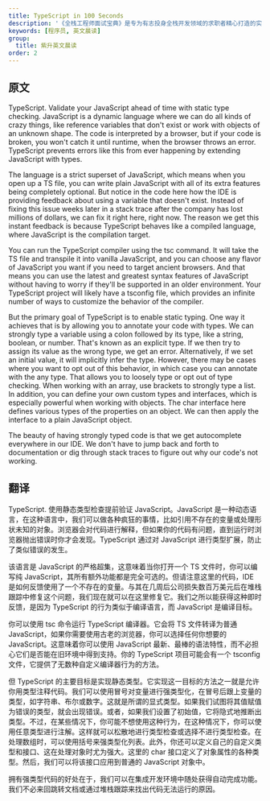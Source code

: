 ```yaml
---
title: TypeScript in 100 Seconds
description: '《全栈工程师面试宝典》是专为有志投身全栈开发领域的求职者精心打造的实用指南。'
keywords: [程序员, 英文晨读]
group:
  title: 紫升英文晨读
order: 2
---
```


## 原文

TypeScript. Validate your JavaScript ahead of time with static type checking. JavaScript is a dynamic language where we can do all kinds of crazy things, like reference variables that don't exist or work with objects of an unknown shape. The code is interpreted by a browser, but if your code is broken, you won't catch it until runtime, when the browser throws an error. TypeScript prevents errors like this from ever happening by extending JavaScript with types.

The language is a strict superset of JavaScript, which means when you open up a TS file, you can write plain JavaScript with all of its extra features being completely optional. But notice in the code here how the IDE is providing feedback about using a variable that doesn't exist. Instead of fixing this issue weeks later in a stack trace after the company has lost millions of dollars, we can fix it right here, right now. The reason we get this instant feedback is because TypeScript behaves like a compiled language, where JavaScript is the compilation target.

You can run the TypeScript compiler using the tsc command. It will take the TS file and transpile it into vanilla JavaScript, and you can choose any flavor of JavaScript you want if you need to target ancient browsers. And that means you can use the latest and greatest syntax features of JavaScript without having to worry if they'll be supported in an older environment. Your TypeScript project will likely have a tsconfig file, which provides an infinite number of ways to customize the behavior of the compiler.

But the primary goal of TypeScript is to enable static typing. One way it achieves that is by allowing you to annotate your code with types. We can strongly type a variable using a colon followed by its type, like a string, boolean, or number. That's known as an explicit type. If we then try to assign its value as the wrong type, we get an error. Alternatively, if we set an initial value, it will implicitly infer the type. However, there may be cases where you want to opt out of this behavior, in which case you can annotate with the any type. That allows you to loosely type or opt out of type checking. When working with an array, use brackets to strongly type a list. In addition, you can define your own custom types and interfaces,
which is especially powerful when working with objects. The char interface here defines various types of the properties on an object.
We can then apply the interface to a plain JavaScript object.

The beauty of having strongly typed code is that we get autocomplete everywhere in our IDE. We don't have to jump back and forth to documentation or dig through stack traces to figure out why our code's not working.

## 翻译

TypeScript. 使用静态类型检查提前验证 JavaScript。JavaScript 是一种动态语言，在这种语言中，我们可以做各种疯狂的事情，比如引用不存在的变量或处理形状未知的对象。浏览器会对代码进行解释，但如果你的代码有问题，直到运行时浏览器抛出错误时你才会发现。TypeScript 通过对 JavaScript 进行类型扩展，防止了类似错误的发生。

该语言是 JavaScript 的严格超集，这意味着当你打开一个 TS 文件时，你可以编写纯 JavaScript，其所有额外功能都是完全可选的。但请注意这里的代码，IDE 是如何反馈使用了一个不存在的变量。与其在几周后公司损失数百万美元后在堆栈跟踪中修复这个问题，我们现在就可以在这里修复它。我们之所以能获得这种即时反馈，是因为 TypeScript 的行为类似于编译语言，而 JavaScript 是编译目标。

你可以使用 tsc 命令运行 TypeScript 编译器。它会将 TS 文件转译为普通 JavaScript，如果你需要使用古老的浏览器，你可以选择任何你想要的 JavaScript。这意味着你可以使用 JavaScript 最新、最棒的语法特性，而不必担心它们是否能在旧环境中得到支持。你的 TypeScript 项目可能会有一个 tsconfig 文件，它提供了无数种自定义编译器行为的方法。

但 TypeScript 的主要目标是实现静态类型。它实现这一目标的方法之一就是允许你用类型注释代码。我们可以使用冒号对变量进行强类型化，在冒号后跟上变量的类型，如字符串、布尔或数字。这就是所谓的显式类型。如果我们试图将其值赋值为错误的类型，就会出现错误。或者，如果我们设置了初始值，它将隐式地推断出类型。不过，在某些情况下，你可能不想使用这种行为，在这种情况下，你可以使用任意类型进行注解。这样就可以松散地进行类型检查或选择不进行类型检查。在处理数组时，可以使用括号来强类型化列表。此外，你还可以定义自己的自定义类型和接口、这在处理对象时尤为强大。这里的 char 接口定义了对象属性的各种类型。然后，我们可以将该接口应用到普通的 JavaScript 对象中。

拥有强类型代码的好处在于，我们可以在集成开发环境中随处获得自动完成功能。我们不必来回跳转文档或通过堆栈跟踪来找出代码无法运行的原因。
